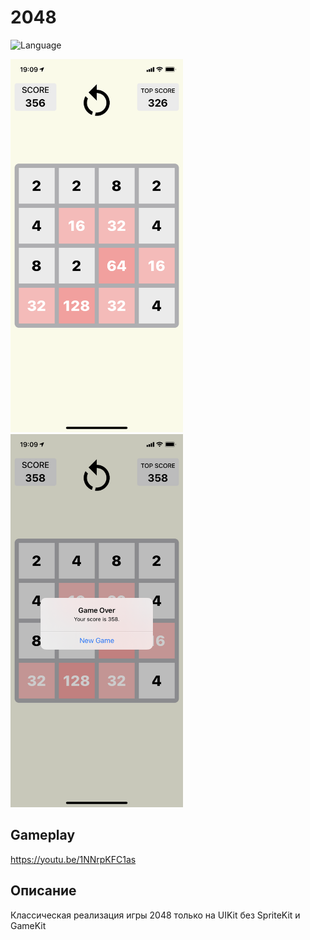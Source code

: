 # 2048
![Language](https://img.shields.io/badge/language-Swift%205-orange)

<p float="left">
  <img src="1.PNG" alt="Screenshot" height="597" width="276">
  <img src="2.PNG" alt="Screenshot" height="597" width="276">
</p>

## Gameplay
https://youtu.be/1NNrpKFC1as

## Описание
Классическая реализация игры 2048 только на UIKit без SpriteKit и GameKit

